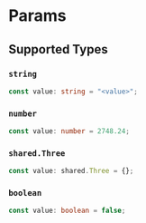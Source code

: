 # Params


## Supported Types

### `string`

```typescript
const value: string = "<value>";
```

### `number`

```typescript
const value: number = 2748.24;
```

### `shared.Three`

```typescript
const value: shared.Three = {};
```

### `boolean`

```typescript
const value: boolean = false;
```

